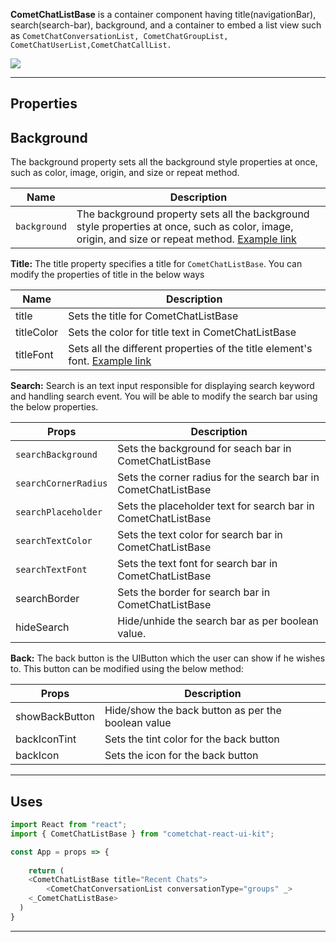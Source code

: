 **CometChatListBase** is a container component having title(navigationBar), search(search-bar), background, and a container to embed a list view such as `CometChatConversationList, CometChatGroupList, CometChatUserList,CometChatCallList.`

![](https://res.cloudinary.com/developerhub/image/upload/v1644839413/v2_5163/sgqeig7pajjugvqjjzua.png)

---

## Properties

## **Background**

The background property sets all the background style properties at once, such as color, image, origin, and size or repeat method.

| Name | Description | 
| ---- | ---- | 
| `background` | The background property sets all the background style properties at once, such as color, image, origin, and size or repeat method. [Example link](https://developer.mozilla.org/en-US/docs/Web/CSS/background) | 


**Title:** The title property specifies a title for  `CometChatListBase`. You can modify the properties of title in the below ways

| Name | Description | 
| ---- | ---- | 
| title | Sets the title for CometChatListBase | 
| titleColor | Sets the color for title text in CometChatListBase | 
| titleFont | Sets all the different properties of the title element's font. [Example link](https://developer.mozilla.org/en-US/docs/Web/CSS/font) | 


**Search:** Search is an text input responsible for displaying search keyword and handling search event. You will be able to modify the search bar using the below properties.

| Props | Description | 
| ---- | ---- | 
| `searchBackground` | Sets the background for seach bar in CometChatListBase | 
| `searchCornerRadius` | Sets the corner radius for the search bar in CometChatListBase | 
| `searchPlaceholder` | Sets the placeholder text for search bar in CometChatListBase | 
| `searchTextColor` | Sets the text color  for search bar in CometChatListBase | 
| `searchTextFont` | Sets the text font for search bar in CometChatListBase | 
| searchBorder | Sets the border for search bar in CometChatListBase | 
| hideSearch | Hide/unhide the search bar as per boolean value. | 


**Back:** The back button is the UIButton which the user can show if he wishes to. This button can be modified using the below method:

| Props | Description | 
| ---- | ---- | 
| showBackButton | Hide/show the back button as per the boolean value | 
| backIconTint | Sets the tint color for the back button | 
| backIcon | Sets the icon for the back button | 


---

## Uses

```javascript
import React from "react";
import { CometChatListBase } from "cometchat-react-ui-kit";

const App = props => {
  
	return (
    <CometChatListBase title="Recent Chats">
    	<CometChatConversationList conversationType="groups" _>
    <_CometChatListBase>
  ) 
}
```



---

##